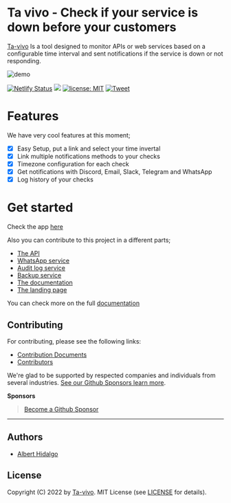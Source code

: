 # Ta vivo - Check if your service is down before your customers

[Ta-vivo](https://landing-tavivo.albert.do/) Is a tool designed to monitor APIs or web services based on a configurable time interval and sent notifications if the service is down or not responding.

![demo](https://njxuriszytyyfwsmdbga.supabase.co/storage/v1/object/public/assets/demo.png)

[![Netlify Status](https://api.netlify.com/api/v1/badges/aecba478-8f6d-4db3-a109-99a26a03add3/deploy-status)](https://app.netlify.com/sites/ta-vivo/deploys) <a href="./CONTRIBUTING.md"><img src="https://img.shields.io/badge/PRs-welcome-brightgreen.svg"></a> <a href="https://opensource.org/licenses/MIT"><img src="https://img.shields.io/badge/license-MIT-blue.svg" alt="license: MIT"></a> [![Tweet](https://img.shields.io/twitter/url/http/shields.io.svg?style=social)](https://twitter.com/intent/tweet?text=Check%20if%20your%20service%20is%20down&url=https://github.com/ta-vivo/ta-vivo&via=alhidalgodev&hashtags=nodejs,quasar,api,webservice)

# Features

We have very cool features at this moment;

- [x] Easy Setup, put a link and select your time invertal
- [x] Link multiple notifications methods to your checks
- [x] Timezone configuration for each check
- [x] Get notifications with Discord, Email, Slack, Telegram and WhatsApp
- [x] Log history of your checks

# Get started

Check the app [here](https://app-tavivo.albert.do/)

Also you can contribute to this project in a different parts;

- [The API](https://documentation-tavivo.albert.do/back-end/)
- [WhatsApp service](https://github.com/ta-vivo/ta-vivo-whatsapp-service)
- [Audit log service](https://github.com/ta-vivo/ta-vivo-audit-log)
- [Backup service](https://github.com/ta-vivo/ta-vivo-backup-uploader)
- [The documentation](https://github.com/ta-vivo/ta-vivo-documentation)
- [The landing page](https://github.com/ta-vivo/ta-vivo-landing)

You can check more on the full [documentation](https://documentation-tavivo.albert.do/)

## Contributing

For contributing, please see the following links:

 - [Contribution Documents](https://github.com/ta-vivo/ta-vivo/blob/master/CONTRIBUTING.md)
 - [Contributors](https://github.com/ta-vivo/ta-vivo/contributors)

We're glad to be supported by respected companies and individuals from several industries. [See our Github Sponsors learn more](https://github.com/sponsors/itsalb3rt).

**Sponsors**



> [Become a Github Sponsor](https://github.com/sponsors/itsalb3rt)

---

## Authors
 - [Albert Hidalgo](https://github.com/itsalb3rt)

## License
Copyright (C) 2022 by [Ta-vivo](https://landing-tavivo.albert.do/). MIT License (see [LICENSE](https://github.com/ta-vivo/ta-vivo/blob/master/LICENSE) for details).
